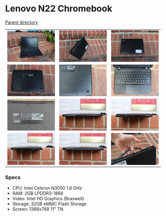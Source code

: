 # Lenovo N22 Chromebook
[Parent directory](../index.md)

<table>
  <tr>
    <td><img src='IMG_6262.JPG'/></td>
    <td><img src='IMG_6263.JPG'/></td>
    <td><img src='IMG_6264.JPG'/></td>
  </tr>
  <tr>
    <td><img src='IMG_6265.JPG'/></td>
    <td><img src='IMG_6266.JPG'/></td>
    <td><img src='IMG_6267.JPG'/></td>
  </tr>
  <tr>
    <td><img src='IMG_6268.JPG'/></td>
    <td><img src='IMG_6269.JPG'/></td>
    <td><img src='IMG_6270.JPG'/></td>
  </tr>
  <tr>
    <td><img src='IMG_6271.JPG'/></td>
    <td><img src='IMG_6272.JPG'/></td>
    <td><img src='IMG_6273.JPG'/></td>
  </tr>
</table>

### Specs

* CPU: Intel Celeron N3050 1.6 GHz
* RAM: 2GB LPDDR3-1866
* Video: Intel HD Graphics (Braswell)
* Storage: 32GB eMMC Flash Storage
* Screen: 1366x768 11" TN